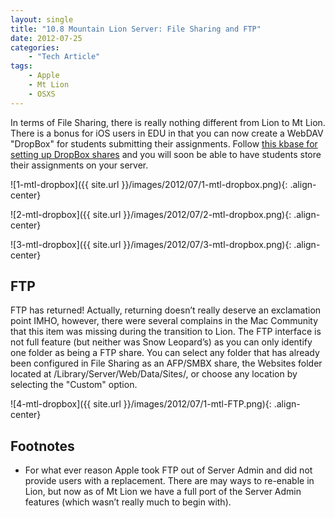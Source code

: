 ```yaml
---
layout: single
title: "10.8 Mountain Lion Server: File Sharing and FTP"
date: 2012-07-25
categories:
    - "Tech Article"
tags:
    - Apple
    - Mt Lion
    - OSXS
---
```

In terms of File Sharing, there is really nothing different from Lion to Mt Lion. There is a bonus for iOS users in EDU in that you can now create a WebDAV "DropBox" for students submitting their assignments. Follow [this kbase for setting up DropBox shares][PH8034] and you will soon be able to have students store their assignments on your server.

![1-mtl-dropbox]({{ site.url }}/images/2012/07/1-mtl-dropbox.png){: .align-center}

![2-mtl-dropbox]({{ site.url }}/images/2012/07/2-mtl-dropbox.png){: .align-center}

![3-mtl-dropbox]({{ site.url }}/images/2012/07/3-mtl-dropbox.png){: .align-center}

FTP
---
FTP has returned! Actually, returning doesn’t really deserve an exclamation point IMHO, however, there were several complains in the Mac Community that this item was missing during the transition to Lion.  The FTP interface is not full feature (but neither was Snow Leopard’s) as you can only identify one folder as being a FTP share. You can select any folder that has already been configured in File Sharing as an AFP/SMBX share, the Websites folder located at /Library/Server/Web/Data/Sites/, or choose any location by selecting the "Custom" option.

![4-mtl-dropbox]({{ site.url }}/images/2012/07/1-mtl-FTP.png){: .align-center}

Footnotes
---
- For what ever reason Apple took FTP out of Server Admin and did not provide users with a replacement. There are may ways to re-enable in Lion, but now as of Mt Lion we have a full port of the Server Admin features (which wasn’t really much to begin with).

[PH8034]: http://support.apple.com/kb/PH8034
